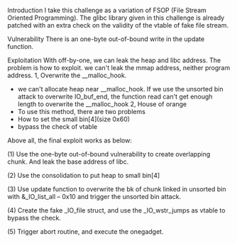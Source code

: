 Introduction
I take this challenge as a variation of FSOP (File Stream Oriented Programming). 
The glibc library given in this challenge is already patched with an extra check on the validity of the vtable of fake file stream. 

Vulnerability
There is an one-byte out-of-bound write in the update function. 

Exploitation
With off-by-one, we can leak the heap and libc address.
The problem is how to exploit. we can't leak the mmap address, neither program address.
1, Overwrite the __malloc_hook.
- we can't allocate heap near __malloc_hook. If we use the unsorted bin attack to overwrite IO_buf_end, the function read can't get enough length to overwrite the __malloc_hook
2, House of orange
- To use this method, there are two problems
- How to set the small bin[4](size 0x60)
- bypass the check of vtable

Above all, the final exploit works as below:

(1) Use the one-byte out-of-bound vulnerability to create overlapping chunk. And leak the base address of libc.

(2) Use the consolidation to put heap to small bin[4]

(3) Use update function to overwrite the bk of chunk linked in unsorted bin with &_IO_list_all – 0x10 and trigger the unsorted bin attack.

(4) Create the fake _IO_file struct, and use the _IO_wstr_jumps as vtable to bypass the check.

(5) Trigger abort routine, and execute the onegadget.
